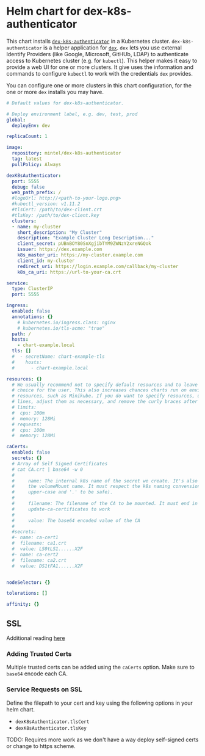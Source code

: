 # Helm chart for dex-k8s-authenticator

This chart installs [`dex-k8s-authenticator`](https://github.com/mintel/dex-k8s-authenticator) in a Kubernetes cluster. 
`dex-k8s-authenticator` is a helper application for [`dex`](https://github.com/coreos/dex). `dex` lets you use external 
Identify Providers (like Google, Microsoft, GitHUb, LDAP) to authenticate access to Kubernetes cluster
(e.g. for `kubectl`). This helper makes it easy to provide a web UI for one or more clusters.
It give uses the information and commands to configure `kubectl` to work with the credentials `dex` provides.

You can configure one or more clusters in this chart configuration, for the one or more `dex` installs you may have.

```yaml
# Default values for dex-k8s-authenticator.

# Deploy environment label, e.g. dev, test, prod
global:
  deployEnv: dev

replicaCount: 1

image:
  repository: mintel/dex-k8s-authenticator
  tag: latest
  pullPolicy: Always

dexK8sAuthenticator:
  port: 5555
  debug: false
  web_path_prefix: /
  #logoUrl: http://<path-to-your-logo.png>
  #kubectl_version: v1.11.2
  #tlsCert: /path/to/dex-client.crt
  #tlsKey: /path/to/dex-client.key
  clusters:
  - name: my-cluster
    short_description: "My Cluster"
    description: "Example Cluster Long Description..."
    client_secret: pUBnBOY80SnXgjibTYM9ZWNzY2xreNGQok
    issuer: https://dex.example.com
    k8s_master_uri: https://my-cluster.example.com
    client_id: my-cluster
    redirect_uri: https://login.example.com/callback/my-cluster
    k8s_ca_uri: https://url-to-your-ca.crt

service:
  type: ClusterIP
  port: 5555

ingress:
  enabled: false
  annotations: {}
    # kubernetes.io/ingress.class: nginx
    # kubernetes.io/tls-acme: "true"
  path: /
  hosts:
    - chart-example.local
  tls: []
  #  - secretName: chart-example-tls
  #    hosts:
  #      - chart-example.local

resources: {}
  # We usually recommend not to specify default resources and to leave this as a conscious
  # choice for the user. This also increases chances charts run on environments with little
  # resources, such as Minikube. If you do want to specify resources, uncomment the following
  # lines, adjust them as necessary, and remove the curly braces after 'resources:'.
  # limits:
  #  cpu: 100m
  #  memory: 128Mi
  # requests:
  #  cpu: 100m
  #  memory: 128Mi

caCerts: 
  enabled: false
  secrets: {}
  # Array of Self Signed Certificates
  # cat CA.crt | base64 -w 0
  #
  #     name: The internal k8s name of the secret we create. It's also used in 
  #     the volumeMount name. It must respect the k8s naming convension (avoid 
  #     upper-case and '.' to be safe).
  #
  #     filename: The filename of the CA to be mounted. It must end in .crt for
  #     update-ca-certificates to work
  #
  #     value: The base64 encoded value of the CA
  #
  #secrets:
  #- name: ca-cert1
  #  filename: ca1.crt
  #  value: LS0tLS1......X2F
  #- name: ca-cert2
  #  filename: ca2.crt
  #  value: DS1tFA1......X2F


nodeSelector: {}

tolerations: []

affinity: {}
```

## SSL

Additional reading [here](./ssl.md)

### Adding Trusted Certs

Multiple trusted certs can be added using the `caCerts` option. Make sure to `base64` encode each CA.

### Service Requests on SSL

Define the filepath to your cert and key using the following options in your helm chart.
  - `dexK8sAuthenticator.tlsCert`
  - `dexK8sAuthenticator.tlsKey`

TODO: Requires more work as we don't have a way deploy self-signed certs or change to https scheme.